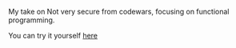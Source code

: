 My take on Not very secure from codewars, focusing on functional programming.

You can try it yourself <a href="https://www.codewars.com/kata/526dbd6c8c0eb53254000110/">here</a>